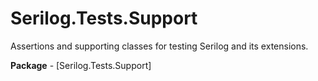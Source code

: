 # Serilog.Tests.Support

Assertions and supporting classes for testing Serilog and its extensions.

**Package** - [Serilog.Tests.Support]